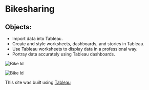 # Bikesharing

## Objects:

- Import data into Tableau.
- Create and style worksheets, dashboards, and stories in Tableau.
- Use Tableau worksheets to display data in a professional way.
- Portray data accurately using Tableau dashboards.

![Bike Id](https://user-images.githubusercontent.com/114257085/218611436-a130f86d-e345-4bb1-a391-2cfd4b6faa41.PNG)




![Bike Id](https://user-images.githubusercontent.com/114257085/218611821-f2ced225-bed1-4e71-bc4b-40d2d624ca66.PNG)




This site was built using [Tableau](https://public.tableau.com/app/profile/yuridia8791/viz/NYC_Citibike_16763362545290/NYC_Citibike?publish=yes)
